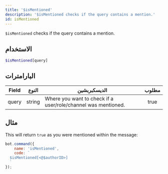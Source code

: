 ```yaml
---
title: '$isMentioned'
description: '$isMentioned checks if the query contains a mention.'
id: isMentioned
---
```


`$isMentioned` checks if the query contains a mention.

## الاستخدام

```php
$isMentioned[query]
```

## البارامترات

| Field | النوع  | الديسكبربشين                                                  | مطلوب |
| ----- | ------ | ------------------------------------------------------------- |:-----:|
| query | string | Where you want to check if a user/role/channel was mentioned. | true  |

## مثال

This will return `true` as you were mentioned within the message:

```javascript
bot.command({
    name: 'isMentioned',
    code: `
  $isMentioned[<@$authorID>]
  `
});
```
